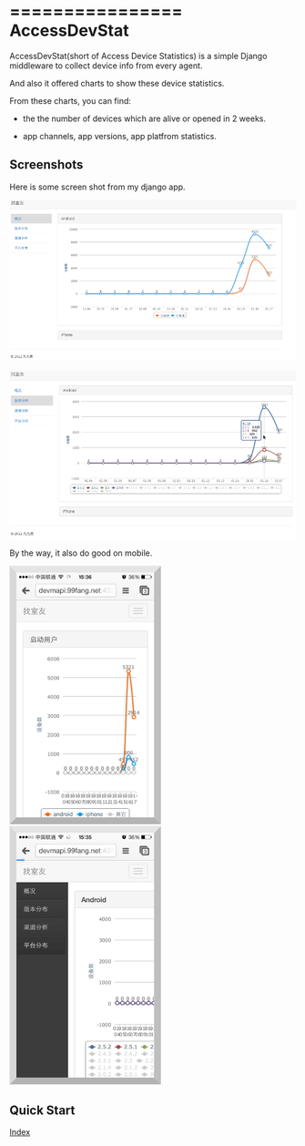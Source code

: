 ================
AccessDevStat
================

AccessDevStat(short of Access Device Statistics) is a simple Django middleware to collect device info from every agent.

And also it offered charts to show these device statistics. 

From these charts, you can find: 

* the the number of devices which are alive or opened in 2 weeks.

* app channels, app versions, app platfrom statistics.

Screenshots
---------------

Here is some screen shot from my django app.

![app alive](docs/_static/alive.png)

![app version](docs/_static/version.png)

By the way, it also do good on mobile.

![mobile version](docs/_static/mobile_platform.png) 
![mobile list](docs/_static/mobile_list.png)


Quick Start
---------------
[Index](<docs/index.rst>)
